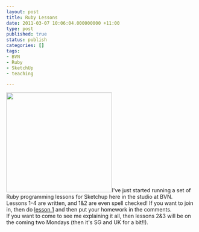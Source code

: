```yaml
---
layout: post
title: Ruby Lessons
date: 2011-03-07 10:06:04.000000000 +11:00
type: post
published: true
status: publish
categories: []
tags:
- BVN
- Ruby
- SketchUp
- teaching

---
```

<p><a href="http://bvnruby.wordpress.com/lesson-1/"><img class="alignright" title="strings" src="{{ site.baseurl }}/assets/imag0137.jpg?w=584" alt="" width="280" height="265" /></a>I've just started running a set of Ruby programming lessons for Sketchup here in the studio at BVN.<br />
Lessons 1-4 are written, and 1&amp;2 are even spell checked! If you want to join in, then do <a href="http://bvnruby.wordpress.com/lesson-1/">lesson 1</a> and then put your homework in the comments.<br />
If you want to come to see me explaining it all, then lessons 2&amp;3 will be on the coming two Mondays (then it's SG and UK for a bit!!).</p>
